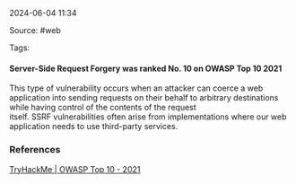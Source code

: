 
2024-06-04 11:34

Source: #web

Tags: 

#### Server-Side Request Forgery was ranked No. 10 on OWASP Top 10 2021

This type of vulnerability occurs when an attacker can coerce a web application into sending requests on their behalf to arbitrary destinations while having control of the contents of the request itself. SSRF vulnerabilities often arise from implementations where our web application needs to use third-party services.


### References
[TryHackMe | OWASP Top 10 - 2021](https://tryhackme.com/r/room/owasptop102021)